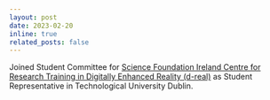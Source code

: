 ```yaml
---
layout: post
date: 2023-02-20
inline: true
related_posts: false
---
```


Joined Student Committee for <a href="https://d-real.ie/">Science Foundation Ireland Centre for Research Training in Digitally Enhanced Reality (d-real)</a> as Student Representative in Technological University Dublin.

